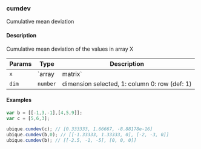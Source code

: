 ### cumdev
Cumulative mean deviation


#### Description

Cumulative mean deviation of the values in array X


|Params|Type|Description
|---------|----|-----------
|`x` | `array|matrix` | array or matrix of values
|`dim` | `number` | dimension selected, 1: column 0: row (def: 1)


#### Examples

```js
var b = [[-1,3,-1],[4,5,9]];
var c = [5,6,3];

ubique.cumdev(c); // [0.333333, 1.66667, -8.88178e-16]
ubique.cumdev(b,0); // [[-1.33333, 1.33333, 0], [-2, -3, 0]]
ubique.cumdev(b); // [[-2.5, -1, -5], [0, 0, 0]]
```

